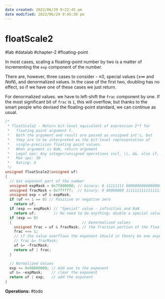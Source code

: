 ```yaml
---
date created: 2022/06/29 9:22:45 pm
date modified: 2022/06/29 9:45:30 pm
---
```


# floatScale2

#lab #datalab #chapter-2 #floating-point

In most cases, scaling a floating-point number by two is a matter of incrementing the `exp` component of the number.

There are, however, three cases to consider - $\pm0$, special values ($\pm\infty$ and $NaN$), and denormalized values. In the case of the first two, doubling has no effect, so if we have one of these cases we just return.

For denormalized values. we have to left-shift the `frac` component by one. If the most significant bit of `frac` is `1`, this will overflow, but thanks to the smart people who devised the floating-point standard, we can continue as usual.

```c
/*
 * floatScale2 - Return bit-level equivalent of expression 2*f for
 *   floating point argument f.
 *   Both the argument and result are passed as unsigned int's, but
 *   they are to be interpreted as the bit-level representation of
 *   single-precision floating point values.
 *   When argument is NaN, return argument
 *   Legal ops: Any integer/unsigned operations incl. ||, &&. also if, while
 *   Max ops: 30
 *   Rating: 4
 */
unsigned floatScale2(unsigned uf)
{
  // Get exponent part of the number
  unsigned expMask = 0x7f800000; // binary: 0 11111111 00000000000000000000000 - selects the exp portion of the float
  unsigned fracMask = 0x7fffff;  // binary: 0 00000000 11111111111111111111111 - selects the frac portion of the float
  unsigned exp = uf & expMask;
  if (uf << 1 == 0) // Positive or negative zero
    return uf;
  if (exp == expMask) // "Special" value - infinities and NaN
    return uf;        // No need to do anything; double a special value is still itself
  if (exp == 0)
  {                                // Denormalized values
    unsigned frac = uf & fracMask; // the fraction portion of the floating-point number
    frac <<= 1;
    // if the value overflows the exponent should in theory be one anyways
    // frac &= fracMask;
    uf &= ~fracMask;
    return uf | frac;
  }

  // Normalized Values
  exp += 0x00800000; // Add one to the exponent
  uf &= ~expMask;    // clear the exponent
  return uf | exp;   // add the exponent
}
```

**Operations:** #todo
